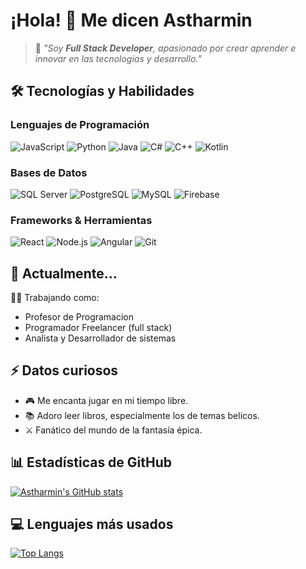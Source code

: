 # ¡Hola! 👋 Me dicen Astharmin

> 🚀 *"Soy **Full Stack Developer**, apasionado por crear aprender e innovar en las tecnologias y desarrollo."*

## 🛠️ Tecnologías y Habilidades

### Lenguajes de Programación  
![JavaScript](https://img.shields.io/badge/-JavaScript-F7DF1E?style=flat-square&logo=javascript&logoColor=black)
![Python](https://img.shields.io/badge/-Python-3776AB?style=flat-square&logo=python&logoColor=white)
![Java](https://img.shields.io/badge/-Java-007396?style=flat-square&logo=java&logoColor=white)
![C#](https://img.shields.io/badge/-C%23-239120?style=flat-square&logo=c-sharp&logoColor=white)
![C++](https://img.shields.io/badge/-C++-00599C?style=flat-square&logo=c%2B%2B&logoColor=white)
![Kotlin](https://img.shields.io/badge/-Kotlin-7F52FF?style=flat-square&logo=kotlin&logoColor=white)

### Bases de Datos  
![SQL Server](https://img.shields.io/badge/-SQL%20Server-CC2927?style=flat-square&logo=microsoft-sql-server&logoColor=white)
![PostgreSQL](https://img.shields.io/badge/-PostgreSQL-4169E1?style=flat-square&logo=postgresql&logoColor=white)
![MySQL](https://img.shields.io/badge/-MySQL-4479A1?style=flat-square&logo=mysql&logoColor=white)
![Firebase](https://img.shields.io/badge/-Firebase-FFCA28?style=flat-square&logo=firebase&logoColor=black)

### Frameworks & Herramientas  
![React](https://img.shields.io/badge/-React-61DAFB?style=flat-square&logo=react&logoColor=black)
![Node.js](https://img.shields.io/badge/-Node.js-339933?style=flat-square&logo=node.js&logoColor=white)
![Angular](https://img.shields.io/badge/-Angular-DD0031?style=flat-square&logo=angular&logoColor=white)
![Git](https://img.shields.io/badge/-Git-F05032?style=flat-square&logo=git&logoColor=white)
## 🌱 Actualmente...

👩‍💻 Trabajando como:

* Profesor de Programacion
* Programador Freelancer (full stack)
* Analista y Desarrollador de sistemas

## ⚡ Datos curiosos  

- 🎮 Me encanta jugar en mi tiempo libre.
- 📚 Adoro leer libros, especialmente los de temas belicos.
- ⚔️ Fanático del mundo de la fantasía épica.  

## 📊 Estadísticas de GitHub
[![Astharmin's GitHub stats](https://github-readme-stats.vercel.app/api?username=Astharmin&show_icons=true&theme=radical&random=1)](https://github.com/Astharmin)

## 💻 Lenguajes más usados 
[![Top Langs](https://github-readme-stats.vercel.app/api/top-langs/?username=Astharmin&layout=compact&theme=radical)](https://github.com/Astharmin)
